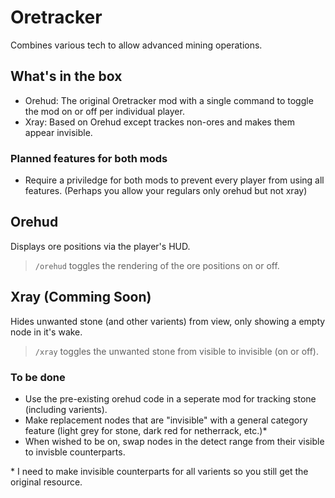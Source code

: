 # Oretracker

Combines various tech to allow advanced mining operations.

## What's in the box

* Orehud: The original Oretracker mod with a single command to toggle the mod on or off per individual player.
* Xray: Based on Orehud except trackes non-ores and makes them appear invisible.

### Planned features for both mods

* Require a priviledge for both mods to prevent every player from using all features. (Perhaps you allow your regulars only orehud but not xray)

## Orehud

Displays ore positions via the player's HUD.

> `/orehud` toggles the rendering of the ore positions on or off.

## Xray (Comming Soon)

Hides unwanted stone (and other varients) from view, only showing a empty node in it's wake.

> `/xray` toggles the unwanted stone from visible to invisible (on or off).

### To be done

* Use the pre-existing orehud code in a seperate mod for tracking stone (including varients).
* Make replacement nodes that are "invisible" with a general category feature (light grey for stone, dark red for netherrack, etc.)\*
* When wished to be on, swap nodes in the detect range from their visible to invisble counterparts.

\* I need to make invisible counterparts for all varients so you still get the original resource.
